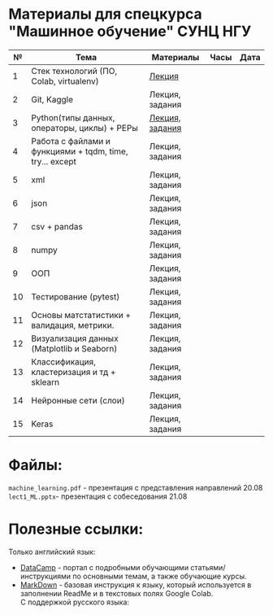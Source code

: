 # Материалы для спецкурса "Машинное обучение" СУНЦ НГУ
| № | Тема                  | Материалы | Часы | Дата |
|---|-----------------------|-----------|------|------|
| 1 | Стек технологий (ПО, Colab, virtualenv)|  [Лекция](https://github.com/MezentsevaAnastasia/SESC_ML_course/tree/master/instruments_technologies)|   ||
| 2 | Git, Kaggle |  Лекция, задания|   ||
| 3 | Python(типы данных, операторы, циклы) + PEPы |    [Лекция, задания](https://github.com/MezentsevaAnastasia/SESC_ML_course/tree/master/python_basics)       |   |      |
| 4 | Работа с файлами и функциями + tqdm, time, try... except |Лекция, задания  | |      |
| 5 | xml |Лекция, задания |     |      |
| 6 | json |  Лекция, задания |     |      |
| 7 | csv + pandas |Лекция, задания     |    |      |
| 8 | numpy |Лекция, задания           |     |      |
| 9 | ООП|Лекция, задания |    |      |
| 10| Тестирование (pytest)|Лекция, задания           |     |      |
|11 | Основы матстатистики + валидация, метрики. |Лекция, задания|     |      |
|12 | Визуализация данных (Matplotlib и Seaborn) |Лекция, задания|    |      |
|13 | Классификация, кластеризация и тд + sklearn |Лекция, задания||      |
|14 | Нейронные сети (слои) |Лекция, задания | |      |
|15 | Keras |Лекция, задания |     |      |

# Файлы:
`machine_learning.pdf` - презентация с представления направлений 20.08  
`lect1_ML.pptx`- презентация с собеседования 21.08  
# Полезные ссылки:
Только английский язык:
* [DataCamp](https://www.datacamp.com/) - портал с подробными обучающими статьями/инструкциями по основными темам, а также обучающие курсы.
* [MarkDown](https://www.markdownguide.org/basic-syntax/) - базовая инструкция к языку, который используется в заполнении ReadMe и в текстовых полях Google Colab.  
С поддержкой русского языка:
